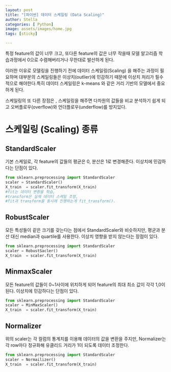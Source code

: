 ```yaml
---
layout: post
title: "[파이썬] 데이터 스케일링 (Data Scaling)"
author: Stella
categories: [ Python]
image: assets/images/home.jpg
tags: [sticky]

---
```




특정 feature의 값이 너무 크고, 또다른 feature의 값은 너무 작을때 모델 알고리즘 학습과정에서 0으로 수렴해버리거나 무한대로 발산하게 된다. 

이러한 이유로 모델링을 진행하기 전에 데이터 스케일링(Scaling) 을 해주는 과정이 필요하며 대부분의 스케일링들은 이상치(outlier)에 민감하기 때문에 이상치 처리가 필수적으로 해야한다.특히 데이터 스케일링은 k-means 와 같은 거리 기반의 모델에서 중요하게 된다. 

스케일링의 또 다른 장점은 , 스케일링을 해주면 다차원의 값들을 비교 분석하기 쉽게 되고 오버플로우(overflow)와 언더플로우(underflow)를 방지있다. 



# 스케일링 (Scaling) 종류 



## StandardScaler 

기본 스케일로, 각 feature의 값들의 평균은 0, 분산은 1로 변경해준다. 이상치에 민감하다는 단점이 있다.

```python
from sklearn.preprocessing import StandardScaler
scaler = StandardScaler()
X_train  = scaler.fit_transform(X_train)
#fit는 데이터 변환을 학습,
#transform은 실제 데이터 스케일 조정,
#fit과 transform을 동시에 진행하는게 fit_transform().
```



## RobustScaler 

모든 특성들이 같은 크기를 갖는다는 점에서 StandardScaler와 비슷하지만, 평균과 분산 대신 median과 quartile를 사용한다. 이상치 영향을 받지 않는다는 장점이 있다.

```python
from sklearn.preprocessing import StandardScaler
scaler = RobustSacler()
X_train  = scaler.fit_transform(X_train)
```



## MinmaxScaler

모든 feature의 값들이 0~1사이에 위치하게 되어 feature의 최대 최소 값이 각각 1,0이 된다. 이상치에 민감하다는 단점이 있다.

```python
from sklearn.preprocessing import StandardScaler
scaler = MinMaxScaler()
X_train  = scaler.fit_transform(X_train)
```



## Normalizer

위의 scaler는 각 컬럼의 통계치를 이용해 데이터의 값을 변환을 주지만, Normalizer는 각 row마다 정규화해 유클리드 거리가 1이 되도록 데이터 조정한다.

```python
from sklearn.preprocessing import StandardScaler
scaler = Normailizer()
X_train  = scaler.fit_transform(X_train)
```

